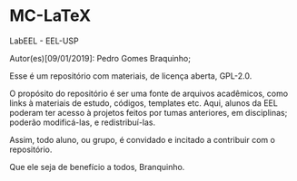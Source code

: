# MC-LaTeX
LabEEL - EEL-USP

Autor(es)[09/01/2019]: Pedro Gomes Braquinho;

Esse é um repositório com materiais, de licença aberta, GPL-2.0.

O propósito do repositório é ser uma fonte de arquivos acadêmicos, como links à materiais de estudo,
códigos, templates etc. Aqui, alunos da EEL poderam ter acesso à projetos feitos por tumas anteriores,
em disciplinas; poderão modificá-las, e redistribuí-las.

Assim, todo aluno, ou grupo, é convidado e incitado a contribuir com o repositório. 


  Que ele seja de benefício a todos,
            Branquinho.

